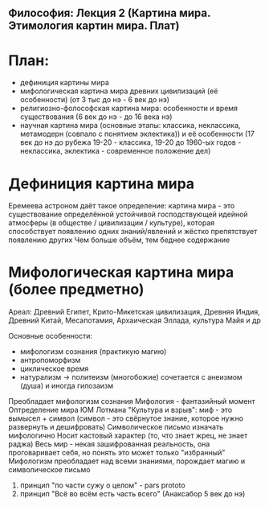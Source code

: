 ## Философия: Лекция 2 (Картина мира. Этимология картин мира. Плат)

# План:

- дефиниция картины мира
- мифологическая картина мира древних цивилизаций (её особенности) (от 3 тыс до нэ - 6 век до нэ)
- религиозно-фолософская картина мира: особенности и время существования (6 век до нэ - до 16 века нэ)
- научная картина мира (основные этапы: классика, неклассика, метамодерн (совпало с понятием эклектика)) и её особенности (17 век до нэ до рубежа 19-20 - классика, 19-20 до 1960-ых годов - неклассика, эклектика - современное положение дел)

# Дефиниция картина мира

Еремеева астроном даёт такое определение: картина мира - это существование определённой устойчивой господствующей идейной атмосферы (в обществе / цивилизации / культуре), которая способствует появлению одних знаний/явлений и жёстко препятствует появлению других
Чем больше объём, тем беднее содержание

# Мифологическая картина мира (более предметно)

Ареал: Древний Египет, Крито-Микетская цивилизация, Древняя Индия, Древний Китай, Месапотамия, Архаическая Эллада, культура Майя и др

Основные особенности:
- мифологизм сознания (практикую магию)
- антропоморфизм
- циклическое время
- натурализм -> политеизм (многобожие) сочетается с анеизмом (душа) и иногда гилозаизм

Преобладает мифологизм сознания
Мифология - фантазийный момент
Оптределение мира ЮМ Лотмана "Культура и взрыв": миф - это вымысел + символ (символ - это свёрнутое знание, которое нужно развернуть и дешифровать)
Символическое письмо изначать мифологично
Носит кастовый характер (то, что знает жрец, не знает раджа)
Весь мир - некая зашифрованная реальность, она проговаривает себя, но понять это может только "избранный"
Мифологизм преобладает над всеми знаниями, порождает магию и символическое письмо

1) принцип "по части сужу о целом" - pars prototo
2) принцип "Всё во всём есть часть всего" (Анаксабор 5 век до нэ)
